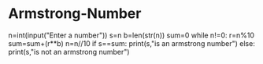 # Armstrong-Number
n=int(input("Enter a number"))
s=n
b=len(str(n))
sum=0
while n!=0:
  r=n%10
  sum=sum+(r**b)
  n=n//10
if s==sum:
  print(s,"is an armstrong number")
else:
  print(s,"is not an armstrong number")
  
